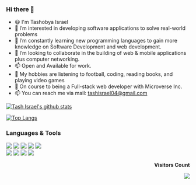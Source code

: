 ### Hi there 👋

- 😃 I'm Tashobya Israel
- 👀 I’m interested in developing software applications to solve real-world problems
- 🌱 I’m constantly learning new programming languages to gain more knowledge on Software Development and web development.
- 💞️ I’m looking to collaborate in the building of web & mobile applications plus computer networking.
- 📫 Open and Available for work.
- 👯 My hobbies are listening to football, coding, reading books, and playing video games
- 🚀 On course to being a Full-stack web developer with Microverse Inc.
- 📫 You can reach me via mail: tashisrael04@gmail.com


[![Tash Israel's github stats](https://github-readme-stats.vercel.app/api?username=tashisrael&show_icons=true&theme=tokyonight)](https://github.com/tashisrael/github-readme-stats)

[![Top Langs](https://github-readme-stats.vercel.app/api/top-langs/?username=tashisrael&show_icons=true&theme=tokyonight&layout=compact)](https://github.com/tashisrael/github-readme-stats) 


### Languages & Tools

![](https://img.shields.io/badge/code-HTML-orange)
![](https://img.shields.io/badge/code-CSS-blue)
![](https://img.shields.io/badge/code-Android-yellow)
![](https://img.shields.io/badge/code-Javascript-green)
![](https://img.shields.io/badge/code-Bootsrap-purple)<br>
![](https://img.shields.io/badge/tool-ESLint-blue)
![](https://img.shields.io/badge/tool-StyleLint-yellow)
![](https://img.shields.io/badge/tool-Webhint-green)
![](https://img.shields.io/badge/editor-VSCode-green)

<div align="end">
<p><b>Visitors Count</b></p>  
<img src="https://profile-counter.glitch.me/{tashisrael}/count.svg" />
</div>


<!--
**tashisrael/tashisrael** is a ✨ _special_ ✨ repository because its `README.md` (this file) appears on your GitHub profile.

Here are some ideas to get you started:

- 🔭 I’m currently working on ...
- 🌱 I’m currently learning ...
- 👯 I’m looking to collaborate on ...
- 🤔 I’m looking for help with ...
- 💬 Ask me about ...
- 📫 How to reach me: ...
- 😄 Pronouns: ...
- ⚡ Fun fact: ...
-->

